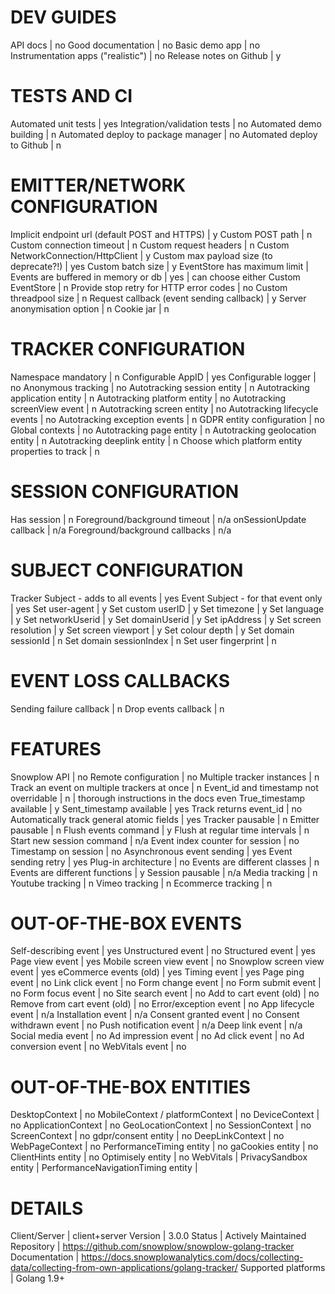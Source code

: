 # DEV GUIDES
API docs | no
Good documentation | no
Basic demo app | no
Instrumentation apps ("realistic") | no
Release notes on Github | y

# TESTS AND CI
Automated unit tests | yes
Integration/validation tests | no
Automated demo building | n
Automated deploy to package manager | no
Automated deploy to Github | n

# EMITTER/NETWORK CONFIGURATION
Implicit endpoint url (default POST and HTTPS) | y
Custom POST path | n
Custom connection timeout | n
Custom request headers | n
Custom NetworkConnection/HttpClient | y
Custom max payload size (to deprecate?!) | yes
Custom batch size | y
EventStore has maximum limit | 
Events are buffered in memory or db | yes | can choose either
Custom EventStore | n
Provide stop retry for HTTP error codes | no
Custom threadpool size | n
Request callback (event sending callback) | y
Server anonymisation option | n
Cookie jar | n

# TRACKER CONFIGURATION
Namespace mandatory | n
Configurable AppID | yes
Configurable logger | no
Anonymous tracking | no
Autotracking session entity | n
Autotracking application entity | n
Autotracking platform entity | no
Autotracking screenView event | n
Autotracking screen entity | no
Autotracking lifecycle events | no
Autotracking exception events | n
GDPR entity configuration | no
Global contexts | no
Autotracking page entity | n
Autotracking geolocation entity | n
Autotracking deeplink entity | n
Choose which platform entity properties to track | n

# SESSION CONFIGURATION
Has session | n
Foreground/background timeout | n/a
onSessionUpdate callback | n/a
Foreground/background callbacks | n/a

# SUBJECT CONFIGURATION
Tracker Subject - adds to all events | yes
Event Subject - for that event only | yes
Set user-agent | y
Set custom userID | y
Set timezone | y
Set language | y
Set networkUserid | y
Set domainUserid | y
Set ipAddress | y
Set screen resolution | y
Set screen viewport | y
Set colour depth | y
Set domain sessionId | n
Set domain sessionIndex | n
Set user fingerprint | n 

# EVENT LOSS CALLBACKS
Sending failure callback | n
Drop events callback | n

# FEATURES
Snowplow API | no
Remote configuration | no
Multiple tracker instances | n
Track an event on multiple trackers at once | n
Event_id and timestamp not overridable | n | thorough instructions in the docs even
True_timestamp available | y
Sent_timestamp available | yes
Track returns event_id | no
Automatically track general atomic fields | yes
Tracker pausable | n
Emitter pausable | n
Flush events command | y
Flush at regular time intervals | n
Start new session command | n/a
Event index counter for session | no
Timestamp on session | no
Asynchronous event sending | yes
Event sending retry | yes
Plug-in architecture | no
Events are different classes | n
Events are different functions | y
Session pausable | n/a
Media tracking | n
Youtube tracking | n
Vimeo tracking | n
Ecommerce tracking | n

# OUT-OF-THE-BOX EVENTS
Self-describing event | yes
Unstructured event | no
Structured event | yes
Page view event | yes
Mobile screen view event | no
Snowplow screen view event | yes
eCommerce events (old) | yes
Timing event | yes
Page ping event | no
Link click event | no
Form change event | no
Form submit event | no
Form focus event | no
Site search event | no
Add to cart event (old) | no
Remove from cart event (old) | no
Error/exception event | no
App lifecycle event | n/a
Installation event | n/a
Consent granted event | no
Consent withdrawn event | no
Push notification event | n/a
Deep link event | n/a
Social media event | no
Ad impression event | no
Ad click event | no
Ad conversion event | no
WebVitals event | no

# OUT-OF-THE-BOX ENTITIES
DesktopContext | no
MobileContext / platformContext | no
DeviceContext | no
ApplicationContext | no
GeoLocationContext | no
SessionContext | no
ScreenContext | no
gdpr/consent entity | no
DeepLinkContext | no
WebPageContext | no
PerformanceTiming entity | no
gaCookies entity | no
ClientHints entity | no
Optimisely entity | no
WebVitals | 
PrivacySandbox entity | 
PerformanceNavigationTiming entity | 

# DETAILS
Client/Server | client+server
Version | 3.0.0
Status | Actively Maintained
Repository | https://github.com/snowplow/snowplow-golang-tracker
Documentation | https://docs.snowplowanalytics.com/docs/collecting-data/collecting-from-own-applications/golang-tracker/
Supported platforms | Golang 1.9+
